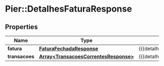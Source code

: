 # Pier::DetalhesFaturaResponse

## Properties
Name | Type | Description | Notes
------------ | ------------- | ------------- | -------------
**fatura** | [**FaturaFechadaResponse**](FaturaFechadaResponse.md) | {{{detalhes_fatura_response_fatura_value}}} | [optional] 
**transacoes** | [**Array&lt;TransacoesCorrentesResponse&gt;**](TransacoesCorrentesResponse.md) | {{{detalhes_fatura_response_transacoes_value}}} | [optional] 


